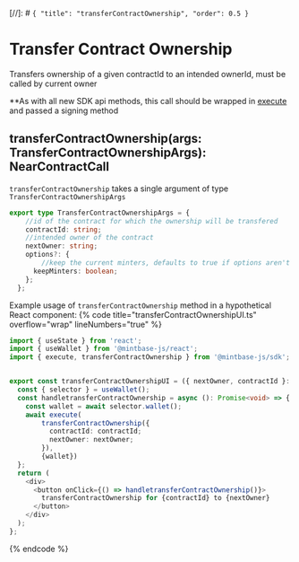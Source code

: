 [//]: # `{ "title": "transferContractOwnership", "order": 0.5 }`

# Transfer Contract Ownership

Transfers ownership of a given contractId to an intended ownerId, must be called by current owner

**As with all new SDK api methods, this call should be wrapped in [execute](../#execute) and passed a signing method

## transferContractOwnership(args: TransferContractOwnershipArgs): NearContractCall

`transferContractOwnership` takes a single argument of type `TransferContractOwnershipArgs`

```typescript
export type TransferContractOwnershipArgs = {
    //id of the contract for which the ownership will be transfered
    contractId: string;
    //intended owner of the contract
    nextOwner: string;
    options?: {
        //keep the current minters, defaults to true if options aren't given
      keepMinters: boolean;
    };
  };
```

Example usage of ```transferContractOwnership``` method in a hypothetical React component:
{% code title="transferContractOwnershipUI.ts" overflow="wrap" lineNumbers="true" %}

```typescript
import { useState } from 'react';
import { useWallet } from '@mintbase-js/react';
import { execute, transferContractOwnership } from '@mintbase-js/sdk';


export const transferContractOwnershipUI = ({ nextOwner, contractId }: any) => {
  const { selector } = useWallet();
  const handletransferContractOwnership = async (): Promise<void> => {
    const wallet = await selector.wallet();
    await execute(
        transferContractOwnership({
          contractId: contractId;
          nextOwner: nextOwner;
        }),
        {wallet})
  };
  return (
    <div>
      <button onClick={() => handletransferContractOwnership()}>
        transferContractOwnership for {contractId} to {nextOwner}
      </button>
    </div>
  );
};
```
{% endcode %}